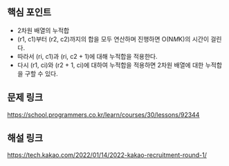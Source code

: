 ## 핵심 포인트

- 2차원 배열의 누적합
- (r1, c1)부터 (r2, c2)까지의 합을 모두 연산하며 진행하면 O(N*M*K)의 시간이 걸린다.
- 따라서 (ri, c1)과 (ri, c2 + 1)에 대해 누적합을 적용한다.
- 다시 (r1, ci)와 (r2 + 1, ci)에 대하여 누적합을 적용하면 2차원 배열에 대한 누적합을 구할 수 있다.

## 문제 링크

https://school.programmers.co.kr/learn/courses/30/lessons/92344

## 해설 링크

https://tech.kakao.com/2022/01/14/2022-kakao-recruitment-round-1/
